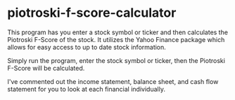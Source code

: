 # piotroski-f-score-calculator
This program has you enter a stock symbol or ticker and then calculates the Piotroski F-Score of the stock.
It utilizes the Yahoo Finance package which allows for easy access to up to date stock information.

Simply run the program, enter the stock symbol or ticker, then the Piotroski F-Score will be calculated.

I've commented out the income statement, balance sheet, and cash flow statement for you to look at each financial individually.
